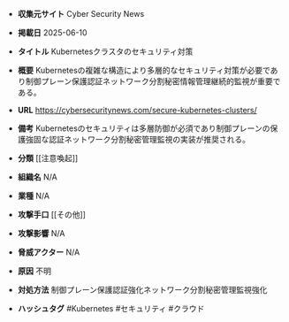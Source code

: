 - **収集元サイト**
Cyber Security News

- **掲載日**
2025-06-10

- **タイトル**
Kubernetesクラスタのセキュリティ対策

- **概要**
Kubernetesの複雑な構造により多層的なセキュリティ対策が必要であり制御プレーン保護認証ネットワーク分割秘密情報管理継続的監視が重要である。

- **URL**
https://cybersecuritynews.com/secure-kubernetes-clusters/

- **備考**
Kubernetesのセキュリティは多層防御が必須であり制御プレーンの保護強固な認証ネットワーク分割秘密管理監視の実装が推奨される。

- **分類**
[[注意喚起]]

- **組織名**
N/A

- **業種**
N/A

- **攻撃手口**
[[その他]]

- **攻撃影響**
N/A

- **脅威アクター**
N/A

- **原因**
不明

- **対処方法**
制御プレーン保護認証強化ネットワーク分割秘密管理監視強化

- **ハッシュタグ**
#Kubernetes #セキュリティ #クラウド
